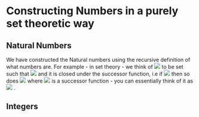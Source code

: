 # Constructing Numbers in a purely set theoretic way

## Natural Numbers

We have constructed the Natural numbers using the recursive definition of what numbers are. For example - in set theory - we think of <img src="https://render.githubusercontent.com/render/math?math=\mathbb{N}"> to be set such that <img src="https://render.githubusercontent.com/render/math?math=0\=\{\}\=\emptyset \in \mathbb{N}"> and it is closed under the successor function, i.e if <img src="https://render.githubusercontent.com/render/math?math=n \in \mathbb{N}"> then so does <img src="https://render.githubusercontent.com/render/math?math=S(n) \in \mathbb{N}"> where <img src="https://render.githubusercontent.com/render/math?math=S"> is a successor function - you can essentially think of it as <img src="https://render.githubusercontent.com/render/math?math=n%2b1%20\in%20\mathbb{N}"> . 

## Integers

